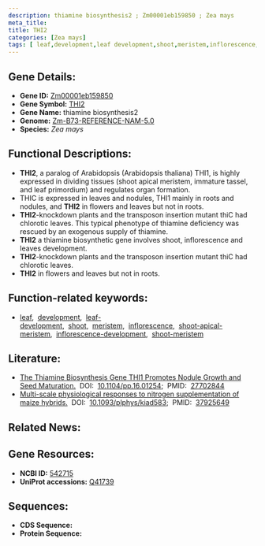 ```yaml
---
description: thiamine biosynthesis2 ; Zm00001eb159850 ; Zea mays
meta_title:
title: THI2
categories: [Zea mays]
tags: [ leaf,development,leaf development,shoot,meristem,inflorescence,shoot apical meristem,inflorescence development,shoot meristem ]
---
```


## Gene Details:
- **Gene ID:**	[Zm00001eb159850](https://www.maizegdb.org/gene_center/gene/Zm00001eb159850)
- **Gene Symbol:** <u>THI2</u>
- **Gene Name:** thiamine biosynthesis2
- **Genome:** [Zm-B73-REFERENCE-NAM-5.0](https://www.maizegdb.org/genome/assembly/Zm-B73-REFERENCE-NAM-5.0)
- **Species:** *Zea mays*

## Functional Descriptions:
   - **THI2**, a paralog of Arabidopsis (Arabidopsis thaliana) THI1, is highly expressed in dividing tissues (shoot apical meristem, immature tassel, and leaf primordium) and regulates organ formation.
   - THIC is expressed in leaves and nodules, THI1 mainly in roots and nodules, and **THI2** in flowers and leaves but not in roots.
   - **THI2**-knockdown plants and the transposon insertion mutant thiC had chlorotic leaves. This typical phenotype of thiamine deficiency was rescued by an exogenous supply of thiamine.
   - **THI2** a thiamine biosynthetic gene involves shoot, inflorescence and leaves development.
   - **THI2**-knockdown plants and the transposon insertion mutant thiC had chlorotic leaves.
   - **THI2** in flowers and leaves but not in roots.

## Function-related keywords:
- [leaf](/tags/leaf/),&nbsp;&nbsp;[development](/tags/development/),&nbsp;&nbsp;[leaf-development](/tags/leaf-development/),&nbsp;&nbsp;[shoot](/tags/shoot/),&nbsp;&nbsp;[meristem](/tags/meristem/),&nbsp;&nbsp;[inflorescence](/tags/inflorescence/),&nbsp;&nbsp;[shoot-apical-meristem](/tags/shoot-apical-meristem/),&nbsp;&nbsp;[inflorescence-development](/tags/inflorescence-development/),&nbsp;&nbsp;[shoot-meristem](/tags/shoot-meristem/)

## Literature:
   - [The Thiamine Biosynthesis Gene THI1 Promotes Nodule Growth and Seed Maturation.]( https://www.ncbi.nlm.nih.gov/pmc/articles/PMC5100774/)&nbsp;&nbsp;DOI:&nbsp;&nbsp;[10.1104/pp.16.01254](https://www.ncbi.nlm.nih.gov/pmc/articles/PMC5100774/);&nbsp;&nbsp;PMID:&nbsp;&nbsp;[27702844](https://pubmed.ncbi.nlm.nih.gov/27702844/)
   - [Multi-scale physiological responses to nitrogen supplementation of maize hybrids.]( https://academic.oup.com/plphys/advance-article/doi/10.1093/plphys/kiad583/7334394)&nbsp;&nbsp;DOI:&nbsp;&nbsp;[10.1093/plphys/kiad583](https://academic.oup.com/plphys/advance-article/doi/10.1093/plphys/kiad583/7334394);&nbsp;&nbsp;PMID:&nbsp;&nbsp;[37925649](https://pubmed.ncbi.nlm.nih.gov/37925649/)

## Related News:

## Gene Resources:
- **NCBI ID:** [542715](https://www.ncbi.nlm.nih.gov/gene/?term=542715)
- **UniProt accessions:** [Q41739](https://www.uniprot.org/uniprotkb/Q41739/entry)



## Sequences:
- **CDS Sequence:**
- **Protein Sequence:**
